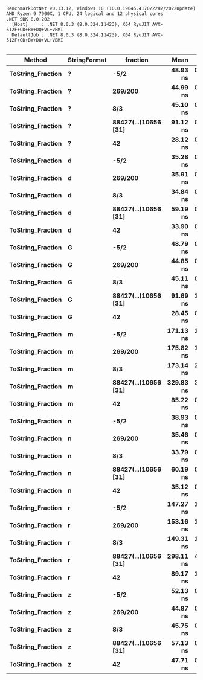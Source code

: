 ```

BenchmarkDotNet v0.13.12, Windows 10 (10.0.19045.4170/22H2/2022Update)
AMD Ryzen 9 7900X, 1 CPU, 24 logical and 12 physical cores
.NET SDK 8.0.202
  [Host]     : .NET 8.0.3 (8.0.324.11423), X64 RyuJIT AVX-512F+CD+BW+DQ+VL+VBMI
  DefaultJob : .NET 8.0.3 (8.0.324.11423), X64 RyuJIT AVX-512F+CD+BW+DQ+VL+VBMI


```
| Method            | StringFormat | fraction             | Mean      | Error    | StdDev   | Gen0   | Allocated |
|------------------ |------------- |--------------------- |----------:|---------:|---------:|-------:|----------:|
| **ToString_Fraction** | **?**            | **-5/2**                 |  **48.93 ns** | **0.781 ns** | **0.730 ns** | **0.0072** |     **120 B** |
| **ToString_Fraction** | **?**            | **269/200**              |  **44.99 ns** | **0.294 ns** | **0.275 ns** | **0.0057** |      **96 B** |
| **ToString_Fraction** | **?**            | **8/3**                  |  **45.10 ns** | **0.731 ns** | **0.684 ns** | **0.0052** |      **88 B** |
| **ToString_Fraction** | **?**            | **88427(...)10656 [31]** |  **91.12 ns** | **0.935 ns** | **0.874 ns** | **0.0277** |     **464 B** |
| **ToString_Fraction** | **?**            | **42**                   |  **28.12 ns** | **0.297 ns** | **0.278 ns** | **0.0033** |      **56 B** |
| **ToString_Fraction** | **d**            | **-5/2**                 |  **35.28 ns** | **0.485 ns** | **0.453 ns** | **0.0129** |     **216 B** |
| **ToString_Fraction** | **d**            | **269/200**              |  **35.91 ns** | **0.479 ns** | **0.448 ns** | **0.0134** |     **224 B** |
| **ToString_Fraction** | **d**            | **8/3**                  |  **34.84 ns** | **0.633 ns** | **0.592 ns** | **0.0129** |     **216 B** |
| **ToString_Fraction** | **d**            | **88427(...)10656 [31]** |  **59.19 ns** | **0.836 ns** | **0.782 ns** | **0.0243** |     **408 B** |
| **ToString_Fraction** | **d**            | **42**                   |  **33.90 ns** | **0.484 ns** | **0.452 ns** | **0.0129** |     **216 B** |
| **ToString_Fraction** | **G**            | **-5/2**                 |  **48.79 ns** | **0.534 ns** | **0.500 ns** | **0.0072** |     **120 B** |
| **ToString_Fraction** | **G**            | **269/200**              |  **44.85 ns** | **0.558 ns** | **0.522 ns** | **0.0057** |      **96 B** |
| **ToString_Fraction** | **G**            | **8/3**                  |  **45.11 ns** | **0.577 ns** | **0.540 ns** | **0.0052** |      **88 B** |
| **ToString_Fraction** | **G**            | **88427(...)10656 [31]** |  **91.69 ns** | **1.860 ns** | **1.827 ns** | **0.0277** |     **464 B** |
| **ToString_Fraction** | **G**            | **42**                   |  **28.45 ns** | **0.286 ns** | **0.268 ns** | **0.0033** |      **56 B** |
| **ToString_Fraction** | **m**            | **-5/2**                 | **171.13 ns** | **1.722 ns** | **1.526 ns** | **0.0200** |     **336 B** |
| **ToString_Fraction** | **m**            | **269/200**              | **175.82 ns** | **1.736 ns** | **1.450 ns** | **0.0186** |     **312 B** |
| **ToString_Fraction** | **m**            | **8/3**                  | **173.14 ns** | **2.378 ns** | **2.225 ns** | **0.0172** |     **288 B** |
| **ToString_Fraction** | **m**            | **88427(...)10656 [31]** | **329.83 ns** | **3.897 ns** | **3.455 ns** | **0.0558** |     **936 B** |
| **ToString_Fraction** | **m**            | **42**                   |  **85.22 ns** | **0.885 ns** | **0.785 ns** | **0.0134** |     **224 B** |
| **ToString_Fraction** | **n**            | **-5/2**                 |  **38.93 ns** | **0.695 ns** | **0.650 ns** | **0.0153** |     **256 B** |
| **ToString_Fraction** | **n**            | **269/200**              |  **35.46 ns** | **0.740 ns** | **0.760 ns** | **0.0134** |     **224 B** |
| **ToString_Fraction** | **n**            | **8/3**                  |  **33.79 ns** | **0.561 ns** | **0.525 ns** | **0.0129** |     **216 B** |
| **ToString_Fraction** | **n**            | **88427(...)10656 [31]** |  **60.19 ns** | **0.891 ns** | **0.790 ns** | **0.0243** |     **408 B** |
| **ToString_Fraction** | **n**            | **42**                   |  **35.12 ns** | **0.506 ns** | **0.473 ns** | **0.0134** |     **224 B** |
| **ToString_Fraction** | **r**            | **-5/2**                 | **147.27 ns** | **1.863 ns** | **1.743 ns** | **0.0172** |     **288 B** |
| **ToString_Fraction** | **r**            | **269/200**              | **153.16 ns** | **1.757 ns** | **1.643 ns** | **0.0162** |     **272 B** |
| **ToString_Fraction** | **r**            | **8/3**                  | **149.31 ns** | **1.204 ns** | **1.126 ns** | **0.0153** |     **256 B** |
| **ToString_Fraction** | **r**            | **88427(...)10656 [31]** | **298.11 ns** | **4.874 ns** | **4.559 ns** | **0.0505** |     **848 B** |
| **ToString_Fraction** | **r**            | **42**                   |  **89.17 ns** | **1.341 ns** | **1.254 ns** | **0.0129** |     **216 B** |
| **ToString_Fraction** | **z**            | **-5/2**                 |  **52.13 ns** | **0.897 ns** | **0.839 ns** | **0.0153** |     **256 B** |
| **ToString_Fraction** | **z**            | **269/200**              |  **44.87 ns** | **0.659 ns** | **0.616 ns** | **0.0129** |     **216 B** |
| **ToString_Fraction** | **z**            | **8/3**                  |  **45.75 ns** | **0.679 ns** | **0.636 ns** | **0.0129** |     **216 B** |
| **ToString_Fraction** | **z**            | **88427(...)10656 [31]** |  **57.13 ns** | **0.717 ns** | **0.671 ns** | **0.0129** |     **216 B** |
| **ToString_Fraction** | **z**            | **42**                   |  **47.71 ns** | **0.802 ns** | **0.711 ns** | **0.0134** |     **224 B** |
